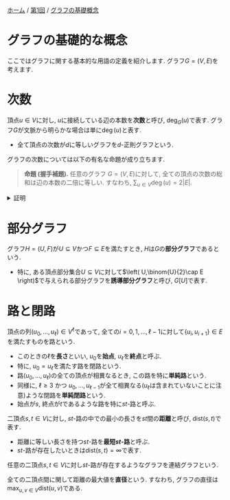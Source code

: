 [ホーム](../readme.md) / [第1回](./第1回.md) / [グラフの基礎概念](./グラフの基礎的な概念.md)
# グラフの基礎的な概念

ここではグラフに関する基本的な用語の定義を紹介します.
グラフ$G=(V,E)$を考えます.

# 次数
頂点$u\in V$に対し, $u$に接続している辺の本数を**次数**と呼び, $\deg_G(u)$で表す. グラフ$G$が文脈から明らかな場合は単に$\deg(u)$と表す.
  - 全て頂点の次数が$d$に等しいグラフを$d$-正則グラフという.

グラフの次数については以下の有名な命題が成り立ちます.
> **命題 (握手補題).**
> 任意のグラフ $G=(V,E)$に対して, 全ての頂点の次数の総和は辺の本数の二倍に等しい. すなわち, $\sum_{u\in V}\deg(u) = 2|E|$.
<details>
<summary style="display: list-item">証明</summary>

各頂点に対して, その頂点に接続する辺の本数(すなわち次数)を考える. このとき, 各辺$e=\left\{ u,v \right\}$はそれぞれ$u$と$v$における数え上げでカウントされるため, ちょうど二回カウントされる.
  よって, 次数の総和は辺の本数の二倍に等しい.
</details>

# 部分グラフ

グラフ$H=(U,F)$が$U\subseteq V$かつ$F\subseteq E$を満たすとき, $H$は$G$の**部分グラフ**であるという.
  - 特に, ある頂点部分集合$U\subseteq V$に対して$\left( U,\binom{U}{2}\cap E \right)$で与えられる部分グラフを**誘導部分グラフ**と呼び, $G[U]$で表す.

# 路と閉路

頂点の列$(u_0,\dots,u_\ell) \in V^\ell$であって, 全ての$i=0,1,\dots,\ell-1$に対して$\left\{ u_i,u_{i+1} \right\}\in E$を満たすものを路という.
  - このときの$\ell$を**長さ**といい, $u_0$を**始点**, $u_\ell$を**終点**と呼ぶ.
  - 特に, $u_0 = u_\ell$を満たす路を閉路という.
  - 路$(u_0,\dots,u_\ell)$の全ての頂点が相異なるとき, この路を特に**単純路**という.
  - 同様に, $\ell\ge 3$ かつ $u_0,\dots,u_{\ell-1}$が全て相異なる($u_\ell$は含まれていないことに注意)ような閉路を**単純閉路**という.
  - 始点が$s$, 終点が$t$であるような路を特に$st$-路と呼ぶ.

二頂点$s,t\in V$に対し, $st$-路の中での最小の長さを$st$間の**距離**と呼び, $\mathrm{dist}(s,t)$で表す.
  - 距離に等しい長さを持つ$st$-路を**最短$st$-路**と呼ぶ.
  - $st$-路が存在したいときは$\mathrm{dist}(s,t)=\infty$で表す.


任意の二頂点$s,t\in V$に対し$st$-路が存在するようなグラフを連結グラフという.

全ての二頂点間に関して距離の最大値を**直径**という. すなわち, グラフの直径は$\max_{u,v\in V}\mathrm{dist}(u,v)$である.


